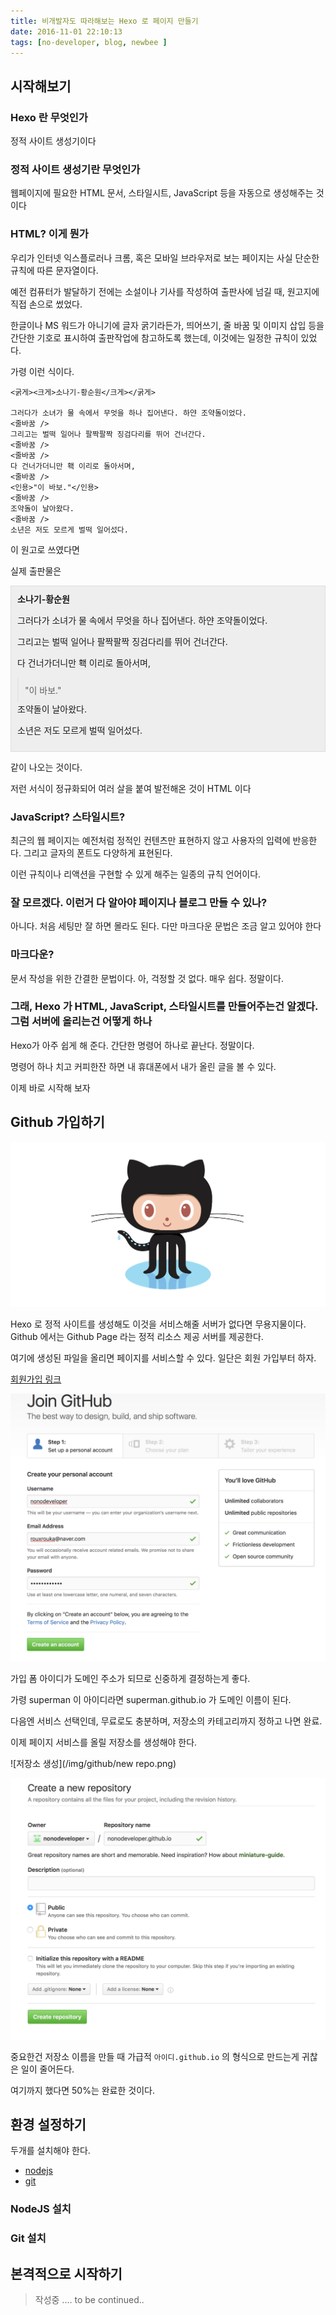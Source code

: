 ```yaml
---
title: 비개발자도 따라해보는 Hexo 로 페이지 만들기
date: 2016-11-01 22:10:13
tags: [no-developer, blog, newbee ]
---
```


## 시작해보기

### Hexo 란 무엇인가

정적 사이트 생성기이다

### 정적 사이트 생성기란 무엇인가

웹페이지에 필요한 HTML 문서, 스타일시트, JavaScript 등을 자동으로 생성해주는 것이다

### HTML? 이게 뭔가

우리가 인터넷 익스플로러나 크롬, 혹은 모바일 브라우저로 보는 페이지는 사실 단순한 규칙에 따른 문자열이다.

예전 컴퓨터가 발달하기 전에는 소설이나 기사를 작성하여 출판사에 넘길 때, 원고지에 직접 손으로 썼었다.

한글이나 MS 워드가 아니기에 글자 굵기라든가, 띄어쓰기, 줄 바꿈 및 이미지 삽입 등을 간단한 기호로 표시하여 출판작업에 참고하도록 했는데, 이것에는 일정한 규칙이 있었다.

가령 이런 식이다.

```
<굵게><크게>소나기-황순원</크게></굵게>

그러다가 소녀가 물 속에서 무엇을 하나 집어낸다. 하얀 조약돌이었다.
<줄바꿈 />
그리고는 벌떡 일어나 팔짝팔짝 징검다리를 뛰어 건너간다.
<줄바꿈 />
<줄바꿈 />
다 건너가더니만 홱 이리로 돌아서며,
<줄바꿈 />
<인용>"이 바보."</인용>
<줄바꿈 />
조약돌이 날아왔다.
<줄바꿈 />
소년은 저도 모르게 벌떡 일어섰다.
```

이 원고로 쓰였다면

실제 출판물은

<div style="background-color: #eee; padding: 10px; border: 1px solid #ddd;"><span style="font-weight: bold; fonr-size:200%">소나기-황순원</span>

그러다가 소녀가 물 속에서 무엇을 하나 집어낸다. 하얀 조약돌이었다.

그리고는 벌떡 일어나 팔짝팔짝 징검다리를 뛰어 건너간다.


다 건너가더니만 홱 이리로 돌아서며,

<blockquote style="padding: 10px 10px; margin: 0">"이 바보."</blockquote>
조약돌이 날아왔다.

소년은 저도 모르게 벌떡 일어섰다.
</div>

같이 나오는 것이다.

저런 서식이 정규화되어 여러 살을 붙여 발전해온 것이 HTML 이다

### JavaScript? 스타일시트?

최근의 웹 페이지는 예전처럼 정적인 컨텐츠만 표현하지 않고 사용자의 입력에 반응한다. 그리고 글자의 폰트도 다양하게 표현된다.

이런 규칙이나 리액션을 구현할 수 있게 해주는 일종의 규칙 언어이다.

### 잘 모르겠다. 이런거 다 알아야 페이지나 블로그 만들 수 있나?

아니다. 처음 세팅만 잘 하면 몰라도 된다. 다만 마크다운 문법은 조금 알고 있어야 한다

### 마크다운?

문서 작성을 위한 간결한 문법이다. 아, 걱정할 것 없다. 매우 쉽다. 정말이다.

### 그래, Hexo 가 HTML, JavaScript, 스타일시트를 만들어주는건 알겠다. 그럼 서버에 올리는건 어떻게 하나

Hexo가 아주 쉽게 해 준다. 간단한 명령어 하나로 끝난다. 정말이다.

명령어 하나 치고 커피한잔 하면 내 휴대폰에서 내가 올린 글을 볼 수 있다.

이제 바로 시작해 보자

## Github 가입하기

![깃헙](/img/github/octocat.png)

Hexo 로 정적 사이트를 생성해도 이것을 서비스해줄 서버가 없다면 무용지물이다. Github 에서는 Github Page 라는 정적 리소스 제공 서버를 제공한다.

여기에 생성된 파일을 올리면 페이지를 서비스할 수 있다. 일단은 회원 가입부터 하자.

[회원가입 링크](https://github.com/join?source=header-home)

![가입1](/img/github/step1.png)

가입 폼 아이디가 도메인 주소가 되므로 신중하게 결정하는게 좋다.

가령 superman 이 아이디라면 superman.github.io 가 도메인 이름이 된다.

다음엔 서비스 선택인데, 무료로도 충분하며, 저장소의 카테고리까지 정하고 나면 완료.

이제 페이지 서비스를 올릴 저장소를 생성해야 한다.

![저장소 생성](/img/github/new repo.png)

![저장소 생성](/img/github/new-repo-name.png)

중요한건 저장소 이름을 만들 때 가급적 `아이디.github.io` 의 형식으로 만드는게 귀찮은 일이 줄어든다.

여기까지 했다면 50%는 완료한 것이다.

## 환경 설정하기

두개를 설치해야 한다.

- [nodejs](https://nodejs.org/ko/)
- [git](https://git-scm.com/)

### NodeJS 설치

### Git 설치

## 본격적으로 시작하기

> 작성중 .... to be continued..
